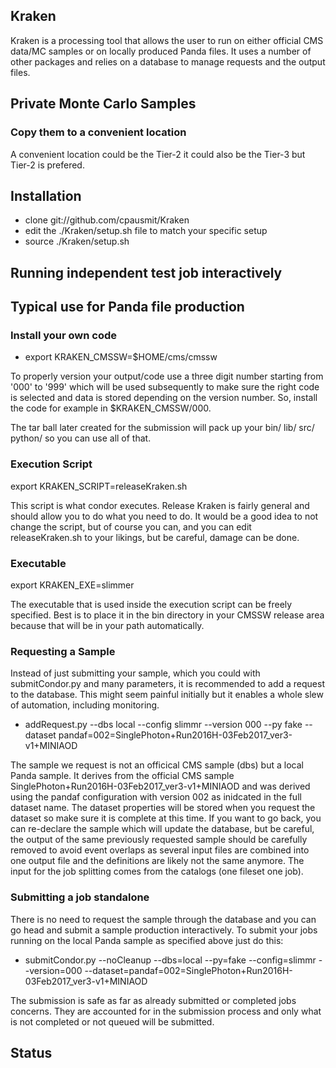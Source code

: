 ## Kraken

Kraken is a processing tool that allows the user to run on either official CMS data/MC samples or on locally produced Panda files. It uses a number of other packages and relies on a database to manage requests and the output files.

## Private Monte Carlo Samples

### Copy them to a convenient location

A convenient location could be the Tier-2 it could also be the Tier-3 but Tier-2 is prefered.



## Installation

* clone git://github.com/cpausmit/Kraken
* edit the ./Kraken/setup.sh file to match your specific setup
* source ./Kraken/setup.sh

## Running independent test job interactively




## Typical use for Panda file production

### Install your own code

* export KRAKEN_CMSSW=$HOME/cms/cmssw

To properly version your output/code use a three digit number starting from '000' to '999' which will be used subsequently to make sure the right code is selected and data is stored depending on the version number. So, install the code for example in $KRAKEN_CMSSW/000.

The tar ball later created for the submission will pack up your bin/ lib/ src/ python/ so you can use all of that.

### Execution Script

export KRAKEN_SCRIPT=releaseKraken.sh

This script is what condor executes. Release Kraken is fairly general and should allow you to do what you need to do. It would be a good idea to not change the script, but of course you can, and you can edit releaseKraken.sh to your likings, but be careful, damage can be done.

### Executable

export KRAKEN_EXE=slimmer

The executable that is used inside the execution script can be freely specified. Best is to place it in the bin directory in your CMSSW release area because that will be in your path automatically.


### Requesting a Sample

Instead of just submitting your sample, which you could with submitCondor.py and many parameters, it is recommended to add a request to the database. This might seem painful initially but it enables a whole slew of automation, including monitoring.

* addRequest.py --dbs local --config slimmr --version 000 --py fake --dataset pandaf=002=SinglePhoton+Run2016H-03Feb2017_ver3-v1+MINIAOD

The sample we request is not an officical CMS sample (dbs) but a local Panda sample. It derives from the official CMS sample SinglePhoton+Run2016H-03Feb2017_ver3-v1+MINIAOD and was derived using the pandaf configuration with version 002 as inidcated in the full dataset name.
The dataset properties will be stored when you request the dataset so make sure it is complete at this time. If you want to go back, you can re-declare the sample which will update the database, but be careful, the output of the same previously requested sample should be carefully removed to avoid event overlaps as several input files are combined into one output file and the definitions are likely not the same anymore. The input for the job splitting comes from the catalogs (one fileset one job).

### Submitting a job standalone

There is no need to request the sample through the database and you can go head and submit a sample production interactively. To submit your jobs running on the local Panda sample as specified above just do this:

* submitCondor.py --noCleanup --dbs=local --py=fake --config=slimmr --version=000 --dataset=pandaf=002=SinglePhoton+Run2016H-03Feb2017_ver3-v1+MINIAOD

The submission is safe as far as already submitted or completed jobs concerns. They are accounted for in the submission process and only what is not completed or not queued will be submitted.

## Status

